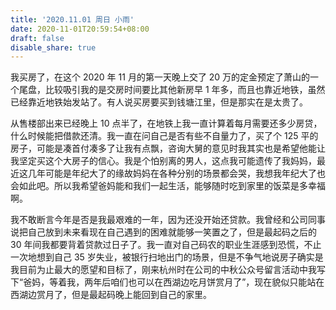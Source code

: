 ```yaml
---
title: '2020.11.01 周日 小雨'
date: 2020-11-01T20:59:54+08:00
draft: false
disable_share: true
---
```


我买房了，在这个 2020 年 11 月的第一天晚上交了 20 万的定金预定了萧山的一个尾盘，比较吸引我的是交房时间要比其他新房早 1 年多，而且也靠近地铁，虽然已经靠近地铁始发站了。有人说买房要买到钱塘江里，但是那实在是太贵了。

从售楼部出来已经晚上 10 点半了，在地铁上我一直计算着每月需要还多少房贷，什么时候能把借款还清。我一直在问自己是否有些不自量力了，买了个 125 平的房子，可能是凑首付凑多了让我有点飘，咨询大舅的意见时我其实也是希望他能让我坚定买这个大房子的信心。我是个怕别离的男人，这点我可能遗传了我妈妈，最近这几年可能是年纪大了的缘故妈妈在各种分别的场景都会哭，我想我年纪大了也会如此吧。所以我希望爸妈能和我们一起生活，能够随时吃到家里的饭菜是多幸福啊。

我不敢断言今年是否是我最艰难的一年，因为还没开始还贷款。我曾经和公司同事说把自己放到未来看现在自己遇到的困难就能够一笑置之了，但是最起码之后的 30 年间我都要背着贷款过日子了。我一直对自己码农的职业生涯感到恐慌，不止一次地想到自己 35 岁失业，被银行扫地出门的场景，但是不争气地说房子确实是我目前为止最大的愿望和目标了，刚来杭州时在公司的中秋公众号留言活动中我写下“爸妈，等着我，两年后咱们也可以在西湖边吃月饼赏月了”，现在貌似只能站在西湖边赏月了，但是最起码晚上能回到自己的家里。
